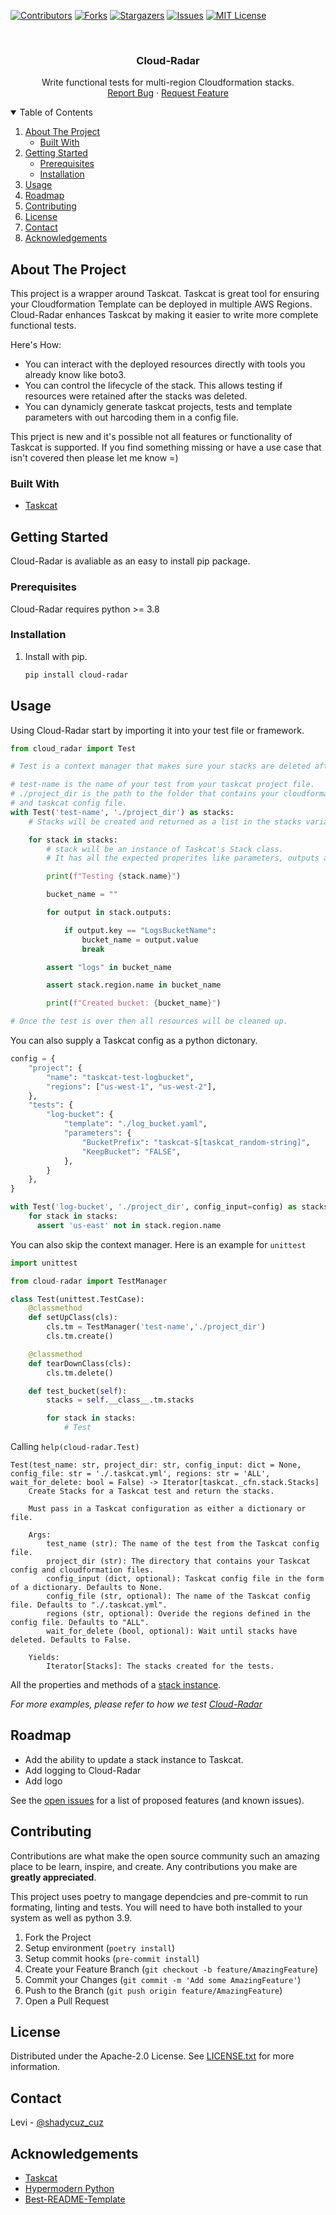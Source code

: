 <!--
*** Thanks for checking out the cloud-radar. If you have a suggestion
*** that would make this better, please fork the repo and create a pull request
*** or simply open an issue with the tag "enhancement".
*** Thanks again! Now go create something AMAZING! :D
-->



<!-- PROJECT SHIELDS -->
<!--
*** I'm using markdown "reference style" links for readability.
*** Reference links are enclosed in brackets [ ] instead of parentheses ( ).
*** See the bottom of this document for the declaration of the reference variables
*** for contributors-url, forks-url, etc. This is an optional, concise syntax you may use.
*** https://www.markdownguide.org/basic-syntax/#reference-style-links
-->
[![Contributors][contributors-shield]][contributors-url]
[![Forks][forks-shield]][forks-url]
[![Stargazers][stars-shield]][stars-url]
[![Issues][issues-shield]][issues-url]
[![MIT License][license-shield]][license-url]



<!-- PROJECT LOGO -->
<br />
<p align="center">
  <!-- <a href="https://github.com/DontShaveTheYak/cloud-radar">
    <img src="images/logo.png" alt="Logo" width="80" height="80">
  </a> -->

  <h3 align="center">Cloud-Radar</h3>

  <p align="center">
    Write functional tests for multi-region Cloudformation stacks.
    <!-- <br />
    <a href="https://github.com/DontShaveTheYak/cloud-radar"><strong>Explore the docs »</strong></a>
    <br /> -->
    <br />
    <!-- <a href="https://github.com/DontShaveTheYak/cloud-radar">View Demo</a>
    · -->
    <a href="https://github.com/DontShaveTheYak/cloud-radar/issues">Report Bug</a>
    ·
    <a href="https://github.com/DontShaveTheYak/cloud-radar/issues">Request Feature</a>
  </p>
</p>



<!-- TABLE OF CONTENTS -->
<details open="open">
  <summary>Table of Contents</summary>
  <ol>
    <li>
      <a href="#about-the-project">About The Project</a>
      <ul>
        <li><a href="#built-with">Built With</a></li>
      </ul>
    </li>
    <li>
      <a href="#getting-started">Getting Started</a>
      <ul>
        <li><a href="#prerequisites">Prerequisites</a></li>
        <li><a href="#installation">Installation</a></li>
      </ul>
    </li>
    <li><a href="#usage">Usage</a></li>
    <li><a href="#roadmap">Roadmap</a></li>
    <li><a href="#contributing">Contributing</a></li>
    <li><a href="#license">License</a></li>
    <li><a href="#contact">Contact</a></li>
    <li><a href="#acknowledgements">Acknowledgements</a></li>
  </ol>
</details>



<!-- ABOUT THE PROJECT -->
## About The Project

<!-- [![Product Name Screen Shot][product-screenshot]](https://example.com) -->

This project is a wrapper around Taskcat. Taskcat is great tool for ensuring your Cloudformation Template can be deployed in multiple AWS Regions. Cloud-Radar enhances Taskcat by making it easier to write more complete functional tests.

Here's How:
* You can interact with the deployed resources directly with tools you already know like boto3.
* You can control the lifecycle of the stack. This allows testing if resources were retained after the stacks was deleted.
* You can dynamicly generate taskcat projects, tests and template parameters with out harcoding them in a config file.

This prject is new and it's possible not all features or functionality of Taskcat is supported. If you find something missing or have a use case that isn't covered then please let me know =)

### Built With

* [Taskcat](https://github.com/aws-quickstart/taskcat)

<!-- GETTING STARTED -->
## Getting Started

Cloud-Radar is avaliable as an easy to install pip package.

### Prerequisites

Cloud-Radar requires python >= 3.8

### Installation

1. Install with pip.
   ```sh
   pip install cloud-radar
   ```

<!-- USAGE EXAMPLES -->
## Usage

Using Cloud-Radar start by importing it into your test file or framework.

```python
from cloud_radar import Test

# Test is a context manager that makes sure your stacks are deleted after testing.

# test-name is the name of your test from your taskcat project file.
# ./project_dir is the path to the folder that contains your cloudformation template
# and taskcat config file.
with Test('test-name', './project_dir') as stacks:
    # Stacks will be created and returned as a list in the stacks variable.

    for stack in stacks:
        # stack will be an instance of Taskcat's Stack class.
        # It has all the expected properites like parameters, outputs and resources

        print(f"Testing {stack.name}")

        bucket_name = ""

        for output in stack.outputs:

            if output.key == "LogsBucketName":
                bucket_name = output.value
                break

        assert "logs" in bucket_name

        assert stack.region.name in bucket_name

        print(f"Created bucket: {bucket_name}")

# Once the test is over then all resources will be cleaned up.
```

You can also supply a Taskcat config as a python dictonary.

```python
config = {
    "project": {
        "name": "taskcat-test-logbucket",
        "regions": ["us-west-1", "us-west-2"],
    },
    "tests": {
        "log-bucket": {
            "template": "./log_bucket.yaml",
            "parameters": {
                "BucketPrefix": "taskcat-$[taskcat_random-string]",
                "KeepBucket": "FALSE",
            },
        }
    },
}

with Test('log-bucket', './project_dir', config_input=config) as stacks:
    for stack in stacks:
      assert 'us-east' not in stack.region.name
```

You can also skip the context manager. Here is an example for `unittest`

```python
import unittest

from cloud-radar import TestManager

class Test(unittest.TestCase):
    @classmethod
    def setUpClass(cls):
        cls.tm = TestManager('test-name','./project_dir')
        cls.tm.create()

    @classmethod
    def tearDownClass(cls):
        cls.tm.delete()

    def test_bucket(self):
        stacks = self.__class__.tm.stacks

        for stack in stacks:
            # Test
```

Calling `help(cloud-radar.Test)`

```
Test(test_name: str, project_dir: str, config_input: dict = None, config_file: str = './.taskcat.yml', regions: str = 'ALL', wait_for_delete: bool = False) -> Iterator[taskcat._cfn.stack.Stacks]
    Create Stacks for a Taskcat test and return the stacks.

    Must pass in a Taskcat configuration as either a dictionary or file.

    Args:
        test_name (str): The name of the test from the Taskcat config file.
        project_dir (str): The directory that contains your Taskcat config and cloudformation files.
        config_input (dict, optional): Taskcat config file in the form of a dictionary. Defaults to None.
        config_file (str, optional): The name of the Taskcat config file. Defaults to "./.taskcat.yml".
        regions (str, optional): Overide the regions defined in the config file. Defaults to "ALL".
        wait_for_delete (bool, optional): Wait until stacks have deleted. Defaults to False.

    Yields:
        Iterator[Stacks]: The stacks created for the tests.
```

All the properties and methods of a [stack instance](https://github.com/aws-quickstart/taskcat/blob/main/taskcat/_cfn/stack.py#L188).

_For more examples, please refer to how we test [Cloud-Radar](./tests/test_e2e.py)_



<!-- ROADMAP -->
## Roadmap

- Add the ability to update a stack instance to Taskcat.
- Add logging to Cloud-Radar
- Add logo

See the [open issues](https://github.com/DontShaveTheYak/cloud-radar/issues) for a list of proposed features (and known issues).

<!-- CONTRIBUTING -->
## Contributing

Contributions are what make the open source community such an amazing place to be learn, inspire, and create. Any contributions you make are **greatly appreciated**.

This project uses poetry to mangage dependcies and pre-commit to run formating, linting and tests. You will need to have both installed to your system as well as python 3.9.

1. Fork the Project
2. Setup environment (`poetry install`)
3. Setup commit hooks (`pre-commit install`)
2. Create your Feature Branch (`git checkout -b feature/AmazingFeature`)
3. Commit your Changes (`git commit -m 'Add some AmazingFeature'`)
4. Push to the Branch (`git push origin feature/AmazingFeature`)
5. Open a Pull Request



<!-- LICENSE -->
## License

Distributed under the Apache-2.0 License. See [LICENSE.txt](./LICENSE.txt) for more information.

<!-- CONTACT -->
## Contact

Levi - [@shadycuz_cuz](https://twitter.com/shady_cuz)

<!-- ACKNOWLEDGEMENTS -->
## Acknowledgements
* [Taskcat](https://aws-quickstart.github.io/taskcat/)
* [Hypermodern Python](https://cjolowicz.github.io/posts/hypermodern-python-01-setup/)
* [Best-README-Template](https://github.com/othneildrew/Best-README-Template)

<!-- MARKDOWN LINKS & IMAGES -->
<!-- https://www.markdownguide.org/basic-syntax/#reference-style-links -->
[contributors-shield]: https://img.shields.io/github/contributors/DontShaveTheYak/cloud-radar.svg?style=for-the-badge
[contributors-url]: https://github.com/DontShaveTheYak/cloud-radar/graphs/contributors
[forks-shield]: https://img.shields.io/github/forks/DontShaveTheYak/cloud-radar.svg?style=for-the-badge
[forks-url]: https://github.com/DontShaveTheYak/cloud-radar/network/members
[stars-shield]: https://img.shields.io/github/stars/DontShaveTheYak/cloud-radar.svg?style=for-the-badge
[stars-url]: https://github.com/DontShaveTheYak/cloud-radar/stargazers
[issues-shield]: https://img.shields.io/github/issues/DontShaveTheYak/cloud-radar.svg?style=for-the-badge
[issues-url]: https://github.com/DontShaveTheYak/cloud-radar/issues
[license-shield]: https://img.shields.io/github/license/DontShaveTheYak/cloud-radar.svg?style=for-the-badge
[license-url]: https://github.com/DontShaveTheYak/cloud-radar/blob/master/LICENSE.txt
[product-screenshot]: images/screenshot.png
